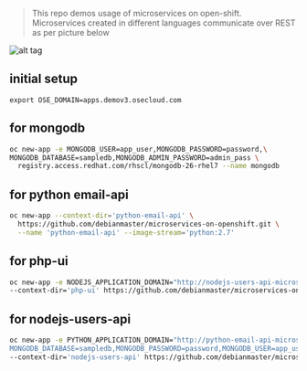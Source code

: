 > This repo demos usage of  microservices on open-shift.  
> Microservices created in different languages communicate over REST as per picture below

![alt tag](https://raw.githubusercontent.com/debianmaster/microservices-on-openshift/master/Arch.png)

## initial setup
`export OSE_DOMAIN=apps.demov3.osecloud.com`  

## for mongodb
```sh
oc new-app -e MONGODB_USER=app_user,MONGODB_PASSWORD=password,\
MONGODB_DATABASE=sampledb,MONGODB_ADMIN_PASSWORD=admin_pass \
  registry.access.redhat.com/rhscl/mongodb-26-rhel7 --name mongodb
```
## for python email-api 

```sh
oc new-app --context-dir='python-email-api' \
  https://github.com/debianmaster/microservices-on-openshift.git \
  --name 'python-email-api' --image-stream='python:2.7'
```

## for php-ui 
```sh
oc new-app -e NODEJS_APPLICATION_DOMAIN="http://nodejs-users-api-microservices.$OSE_DOMAIN" \
--context-dir='php-ui' https://github.com/debianmaster/microservices-on-openshift.git --name='php-ui'
```

## for nodejs-users-api
```sh
oc new-app -e PYTHON_APPLICATION_DOMAIN="http://python-email-api-microservices.$OSE_DOMAIN,\
MONGODB_DATABASE=sampledb,MONGODB_PASSWORD=password,MONGODB_USER=app_user,DATABASE_SERVICE_NAME=mongodb" \
--context-dir='nodejs-users-api' https://github.com/debianmaster/microservices-on-openshift.git --name='nodejs-users-api'  
```
